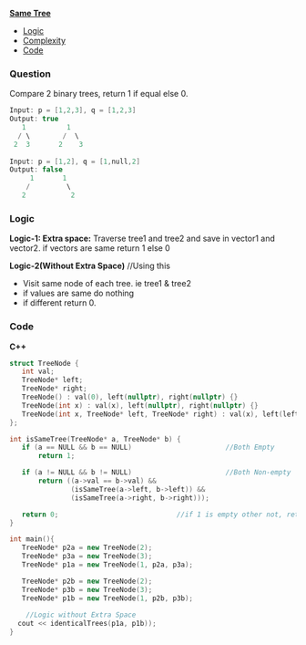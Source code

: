 **[Same Tree](https://leetcode.com/problems/same-tree/)**
   - [Logic](#log)
   - [Complexity](#comp)
   - [Code](#cpp)

### Question
Compare 2 binary trees, return 1 if equal else 0.
```c
Input: p = [1,2,3], q = [1,2,3]
Output: true
   1          1
  / \        /  \
 2  3       2    3
    
Input: p = [1,2], q = [1,null,2]
Output: false
     1       1
    /         \
   2           2
```

<a name=log></a>
### Logic
**Logic-1: Extra space:** Traverse tree1 and tree2 and save in vector1 and vector2. if vectors are same return 1 else 0

**Logic-2(Without Extra Space)**       //Using this
  - Visit same node of each tree. ie tree1 & tree2
  - if values are same do nothing
  - if different return 0.     

### Code
<a name=cpp></a>
**C++**
 ```cpp
struct TreeNode {
    int val;
    TreeNode* left;
    TreeNode* right;
    TreeNode() : val(0), left(nullptr), right(nullptr) {}
    TreeNode(int x) : val(x), left(nullptr), right(nullptr) {}
    TreeNode(int x, TreeNode* left, TreeNode* right) : val(x), left(left), right(right) {}
};

int isSameTree(TreeNode* a, TreeNode* b) {
    if (a == NULL && b == NULL)                       //Both Empty
        return 1;

    if (a != NULL && b != NULL)                       //Both Non-empty
        return ((a->val == b->val) && 
                (isSameTree(a->left, b->left)) &&
                (isSameTree(a->right, b->right)));

    return 0;                             //if 1 is empty other not, return 0
}

int main(){
    TreeNode* p2a = new TreeNode(2);
    TreeNode* p3a = new TreeNode(3);
    TreeNode* p1a = new TreeNode(1, p2a, p3a);

    TreeNode* p2b = new TreeNode(2);
    TreeNode* p3b = new TreeNode(3);
    TreeNode* p1b = new TreeNode(1, p2b, p3b);
    
     //Logic without Extra Space
   cout << identicalTrees(p1a, p1b));
}
```
